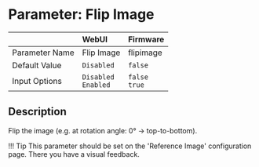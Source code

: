 # Parameter: Flip Image

|                   | WebUI               | Firmware
|:---               |:---                 |:----
| Parameter Name    | Flip Image          | flipimage
| Default Value     | `Disabled`          | `false`
| Input Options     | `Disabled`<br>`Enabled` | `false`<br>`true` 


## Description

Flip the image (e.g. at rotation angle: 0° -> top-to-bottom).


!!! Tip
    This parameter should be set on the 'Reference Image' configuration page.
    There you have a visual feedback.
